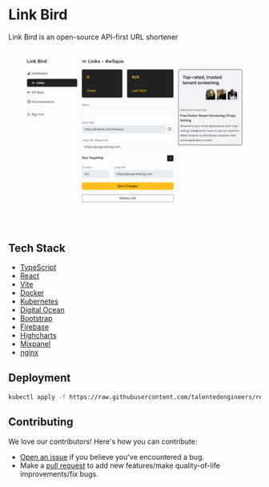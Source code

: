 # Link Bird

Link Bird is an open-source API-first URL shortener

![](/public/screenshot.png)

## Tech Stack

- [TypeScript](https://www.typescriptlang.org)
- [React](https://react.dev)
- [Vite](https://vitejs.dev)
- [Docker](https://www.docker.com)
- [Kubernetes](https://kubernetes.io)
- [Digital Ocean](https://digitalocean.com)
- [Bootstrap](https://getbootstrap.com)
- [Firebase](https://firebase.google.com)
- [Highcharts](https://www.highcharts.com)
- [Mixpanel](https://mixpanel.com)
- [nginx](https://nginx.org)

## Deployment

```bash
kubectl apply -f https://raw.githubusercontent.com/talentedengineers/react-link-bird/main/react-link-bird.yaml
```

## Contributing

We love our contributors! Here's how you can contribute:

- [Open an issue](https://github.com/talentedengineers/react-link-bird/issues) if you believe you've encountered a bug.
- Make a [pull request](https://github.com/talentedengineers/react-link-bird/pull) to add new features/make quality-of-life improvements/fix bugs.
